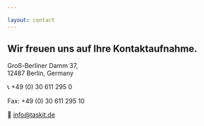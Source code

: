 ```yaml
---

layout: contact
---
```


__Wir freuen uns auf Ihre Kontaktaufnahme.__
------------------------

Groß-Berliner Damm 37,  
12487 Berlin, 
Germany 

📞 +49 (0) 30 611 295 0 

Fax: +49 (0) 30 611 295 10

📧 <info@taskit.de>

<!-- ![Bild](../image/logo.png) -->

 